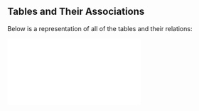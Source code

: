## Tables and Their Associations

Below is a representation of all of the tables and their relations:

![](/documentation/Custom_Crafts.pdf)
